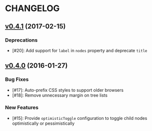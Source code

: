 # CHANGELOG

## [v0.4.1](https://github.com/jakezatecky/react-dual-listbox/compare/v0.4.0...v0.4.1) (2017-02-15)

### Deprecations

* [#20]: Add support for `label` in `nodes` property and deprecate `title`

## [v0.4.0](https://github.com/jakezatecky/react-dual-listbox/compare/v0.3.0...v0.4.0) (2016-01-27)

### Bug Fixes

* [#17]: Auto-prefix CSS styles to support older browsers
* [#18]: Remove unnecessary margin on tree lists

### New Features

* [#15]: Provide `optimisticToggle` configuration to toggle child nodes optimistically or pessimistically
